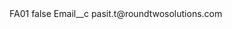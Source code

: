 <?xml version="1.0" encoding="UTF-8"?>
<CustomMetadata xmlns="http://soap.sforce.com/2006/04/metadata" xmlns:xsi="http://www.w3.org/2001/XMLSchema-instance" xmlns:xsd="http://www.w3.org/2001/XMLSchema">
    <label>FA01</label>
    <protected>false</protected>
    <values>
        <field>Email__c</field>
        <value xsi:type="xsd:string">pasit.t@roundtwosolutions.com</value>
    </values>
</CustomMetadata>

